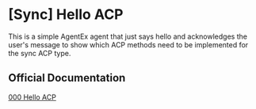 # [Sync] Hello ACP

This is a simple AgentEx agent that just says hello and acknowledges the user's message to show which ACP methods need to be implemented for the sync ACP type.

## Official Documentation

[000 Hello ACP](https://dev.agentex.scale.com/docs/tutorials/sync/000_hello_acp)
